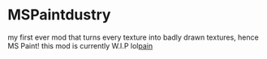 # MSPaintdustry
my first ever mod that turns every texture into badly drawn textures, hence MS Paint!
this mod is currently W.I.P lol[pain](https://user-images.githubusercontent.com/86703851/123905689-00b6b980-d99d-11eb-9f6b-bec07642f7b2.png)


